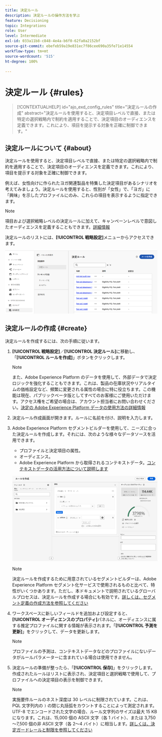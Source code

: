 ```yaml
---
title: 決定ルール
description: 決定ルールの操作方法を学ぶ
feature: Decisioning
topic: Integrations
role: User
level: Intermediate
exl-id: 033a11b8-c848-4e4a-b6f0-62fa0a2152bf
source-git-commit: ebefeb59a19e831ec7f86cee690a35fe71e14554
workflow-type: tm+mt
source-wordcount: '515'
ht-degree: 100%

---
```


# 決定ルール {#rules}

>[!CONTEXTUALHELP]
>id="ajo_exd_config_rules"
>title="決定ルールの作成"
>abstract="決定ルールを使用すると、決定項目レベルで直接、または特定の選択戦略内で制約を適用することで、決定項目のオーディエンスを定義できます。これにより、項目を提示する対象を正確に制御できます。"

## 決定ルールについて {#about}

決定ルールを使用すると、決定項目レベルで直接、または特定の選択戦略内で制約を適用することで、決定項目のオーディエンスを定義できます。これにより、項目を提示する対象を正確に制御できます。

例えば、女性向けに作られたヨガ関連製品を特集した決定項目があるシナリオを考えてみましょう。決定ルールを使用すると、性別が「女性」で、「ヨガ」に「興味」を示したプロファイルにのみ、これらの項目を表示するように指定できます。

>[!NOTE]
>
>項目および選択戦略レベルの決定ルールに加えて、キャンペーンレベルで意図したオーディエンスを定義することもできます。[詳細情報](../campaigns/create-campaign.md#audience)

決定ルールのリストには、**[!UICONTROL 戦略設定]**&#x200B;メニューからアクセスできます。

![](assets/decision-rules-list.png)

## 決定ルールの作成 {#create}

決定ルールを作成するには、次の手順に従います。

1. **[!UICONTROL 戦略設定]**／**[!UICONTROL 決定ルール]**&#x200B;に移動し、「**[!UICONTROL ルールを作成]**」ボタンをクリックします。

   >[!NOTE]
   >
   >また、Adobe Experience Platform のデータを使用して、外部データで決定ロジックを強化することもできます。これは、製品の在庫状況やリアルタイムの価格設定など、頻繁に変更される属性の場合に特に役立ちます。この機能は現在、パブリックベータ版としてすべてのお客様にご使用いただけます。アクセス権をご希望の場合は、アカウント担当者にお問い合わせください。[決定の Adobe Experience Platform データの使用方法の詳細情報](../experience-decisioning/aep-data-exd.md)

1. 決定ルール作成画面が開きます。ルールに名前を付け、説明を入力します。

1. Adobe Experience Platform セグメントビルダーを使用して、ニーズに合った決定ルールを作成します。それには、次のような様々なデータソースを活用できます。
   * プロファイルと決定項目の属性。
   * オーディエンス。
   * Adobe Experience Platform から取得されるコンテキストデータ。[コンテキストデータの活用方法について説明します](context-data.md)

   ![](assets/decision-rules-build.png)

   >[!NOTE]
   >
   >決定ルールを作成するために用意されているセグメントビルダーは、Adobe Experience Platform セグメント化サービスで使用されるものと比べて、特性がいくつかあります。ただし、本ドキュメントで説明されているグローバルプロセスは、決定ルールを作成する場合にも有効です。[詳しくは、セグメント定義の作成方法を参照してください](../audience/creating-a-segment-definition.md)

1. ワークスペースに新しいフィールドを追加および設定すると、**[!UICONTROL オーディエンスのプロパティ]**&#x200B;パネルに、オーディエンスに属する推定プロファイルに関する情報が表示されます。「**[!UICONTROL 予測を更新]**」をクリックして、データを更新します。

   >[!NOTE]
   >
   >プロファイルの予測は、コンテキストデータなどのプロファイルにないデータがルールパラメーターに含まれている場合は使用できません。

1. 決定ルールの準備が整ったら、「**[!UICONTROL 保存]**」をクリックします。作成されたルールはリストに表示され、決定項目と選択戦略で使用して、プロファイルへの決定項目の表示を制御できます。

   >[!NOTE]
   >
   >実施要件ルールのネスト深度は 30 レベルに制限されています。これは、PQL 文字列内の `)` の閉じ丸括弧をカウントすることによって測定されます。UTF-8 でエンコードされた文字の場合、ルール文字列のサイズは最大 15 KB になります。これは、15,000 個の ASCII 文字（各 1 バイト）、または 3,750～7,500 個の非 ASCII 文字（各 2～4 バイト）に相当します。[詳しくは、決定ガードレールと制限を参照してください](gs-experience-decisioning.md#guardrails)
